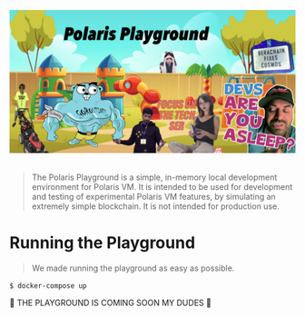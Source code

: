 ![](../../docs/web/public/playground.png)
&nbsp;

> The Polaris Playground is a simple, in-memory local development environment for Polaris VM. It is intended to be used for development and testing of experimental Polaris VM features, by simulating an extremely simple blockchain. It is not intended for production use.

# Running the Playground

> We made running the playground as easy as possible.

```
$ docker-compose up
```

🚧 THE PLAYGROUND IS COMING SOON MY DUDES 🚧